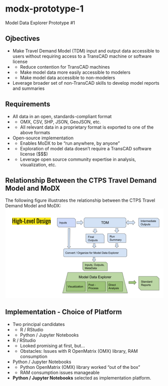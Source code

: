# modx-prototype-1
Model Data Explorer Prototype #1

## Ojbectives

* Make Travel Demand Model (TDM) input and output data accessible to users without requiring access to a TransCAD machine or software license
* * Reduce contention for TransCAD machines
* * Make model data more easily accessible to modelers
* * Make model data accessible to non-modelers
* Leverage broader set of non-TransCAD skills to develop model reports and summaries

## Requirements

* All data in an open, standards-compliant format
* * OMX, CSV, SHP, JSON, GeoJSON, etc.
* * All relevant data in a proprietary format is exported to one of the above formats
* Open-source implementation 
* * Enables MoDX to be “run anywhere, by anyone”
* * Exploration of model data doesn’t require a TransCAD software license ($$$)
* * Leverage open source community expertise in analysis, visualization, etc.

## Relationship Between the CTPS Travel Demand Model and MoDX

The following figure illustrates the relationship between the CTPS Travel Demand Model and MoDX:
<img src="img/high-level-design-figure.png">

## Implementation - Choice of Platform

* Two principal candidates
* * R / RStudio
* * Python / Jupyter Notebooks
* R / RStudio
* * Looked promising at first, but...
* * Obstacles: Issues with R OpenMatrix (OMX) library, RAM consumption
* Python / Jupyter Notebooks
* * Python OpenMatrix (OMX) library worked “out of the box”
* * RAM consumption issues manageable
* __Python / Jupyter Notebooks__ selected as implementation platform.
